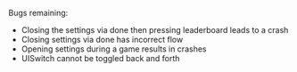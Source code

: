 Bugs remaining:

- Closing the settings via done then pressing leaderboard leads to a crash
- Closing settings via done has incorrect flow
- Opening settings during a game results in crashes
- UISwitch cannot be toggled back and forth

